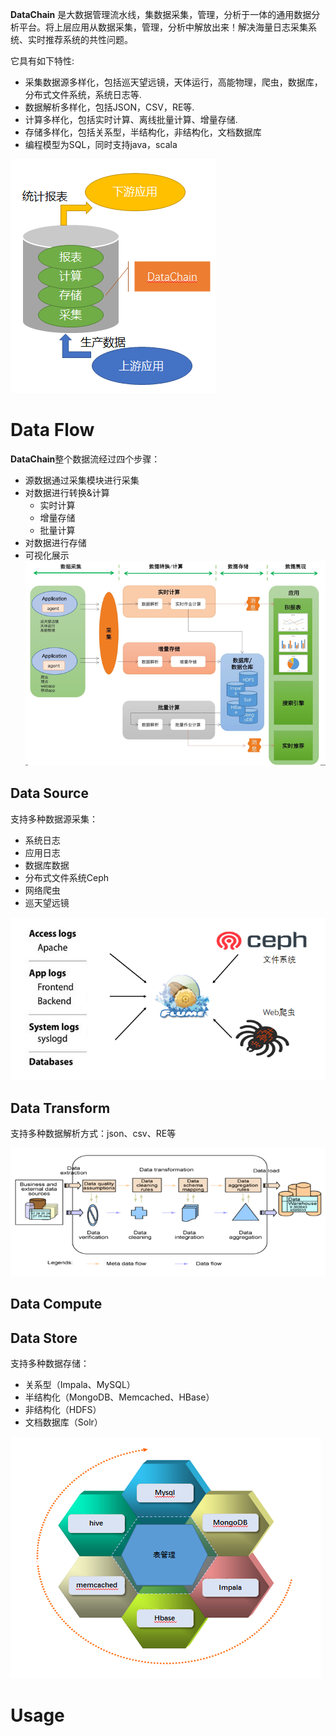 **DataChain** 是大数据管理流水线，集数据采集，管理，分析于一体的通用数据分析平台。将上层应用从数据采集，管理，分析中解放出来！解决海量日志采集系统、实时推荐系统的共性问题。

它具有如下特性:

*  采集数据源多样化，包括巡天望远镜，天体运行，高能物理，爬虫，数据库，分布式文件系统，系统日志等.
*  数据解析多样化，包括JSON，CSV，RE等.
*  计算多样化，包括实时计算、离线批量计算、增量存储.
*  存储多样化，包括关系型，半结构化，非结构化，文档数据库
*  编程模型为SQL，同时支持java，scala

![](https://github.com/cas-bigdatalab/DataChain/blob/master/doc/dataDesc.png)

Data Flow
=====================================
**DataChain**整个数据流经过四个步骤：
* 源数据通过采集模块进行采集
* 对数据进行转换&计算
  * 实时计算
  * 增量存储
  * 批量计算
* 对数据进行存储
* 可视化展示
![](https://github.com/cas-bigdatalab/DataChain/blob/master/doc/dataFlow.png)

Data Source
-------------------------------

支持多种数据源采集：
*  系统日志
*  应用日志
*  数据库数据
*  分布式文件系统Ceph
*  网络爬虫
*  巡天望远镜

![](https://github.com/cas-bigdatalab/DataChain/blob/master/doc/dataSource.png)

Data Transform
---------------------------------

支持多种数据解析方式：json、csv、RE等

![](https://github.com/cas-bigdatalab/DataChain/blob/master/doc/dataTransform.png)

Data Compute
---------------------------------


Data Store
---------------------------------

支持多种数据存储：
* 关系型（Impala、MySQL）
* 半结构化（MongoDB、Memcached、HBase）
* 非结构化（HDFS）
* 文档数据库（Solr）

![](https://github.com/cas-bigdatalab/DataChain/blob/master/doc/dataStore.png)


Usage
=====================================
